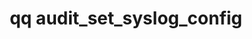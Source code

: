 ---
category: audit
command: audit_set_syslog_config
optional_options:
- alternate:
  - -e
  help: Enable audit log.
  name: --enable
  required: false
- alternate:
  - -d
  help: Disable audit log.
  name: --disable
  required: false
- alternate: []
  help: Output audit log as CSV.
  name: --csv
  required: false
- alternate: []
  help: Output audit log as JSON.
  name: --json
  required: false
- alternate: []
  help: Enable per-node local audit log.
  name: --local-enable
  required: false
- alternate: []
  help: Disable per-node local audit log.
  name: --local-disable
  required: false
- alternate:
  - -s
  help: The IP address, hostname, or fully qualified domain name of your remote syslog
    server.
  name: --server-address
  required: false
- alternate:
  - -p
  help: The port to connect to on your remote syslog server.
  name: --server-port
  required: false
permalink: /qq-cli-command-guide/audit/audit_set_syslog_config.html
positional_options: []
sidebar: qq_cli_command_reference_sidebar
summary: This section explains how to use the <code>qq audit_set_syslog_config</code>
  command.
synopsis: Change audit syslog server configuration
title: qq audit_set_syslog_config
usage: "qq audit_set_syslog_config [-h] [--enable | --disable] [--csv | --json] [--local-enable\
  \ | --local-disable] [--server-address SERVER_ADDRESS]\n    [--server-port SERVER_PORT]"
zendesk_source: qq CLI Command Guide

---